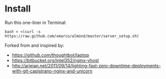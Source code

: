 # Install

Run this one-liner in Terminal:

    bash < <(curl -s https://raw.github.com/xmarco/almond/master/server_setup.sh)

Forked from and inspired by:

* <https://github.com/thoughtbot/laptop>
* <https://bitbucket.org/intel352/nginx-vhost>
* <http://ariejan.net/2011/09/14/lighting-fast-zero-downtime-deployments-with-git-capistrano-nginx-and-unicorn>